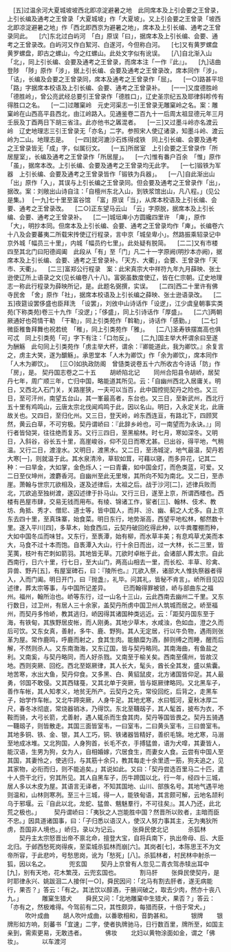 <!-- { "loadSidebar": true } -->
　[五]过温余河大夏城坡坡西北即凉淀避暑之地　此同席本及上引会要之王曾录，上引长编及通考之王曾录「大夏城坡」作「大夏坡」。又上引会要之王曾录「坡西北即凉淀避暑之地」作「西北即西京为避暑之地」，席本及上引长编、通考之王曾录同此。
　[六]东北过白屿河　「白」原误「曰」，据席本及上引长编、会要、通考之王曾录改。白屿河又作白絮河、白遂河，今但称白河。
　[七]又有黄罗螺盘　黄罗螺盘，即古之螺山，今之红螺山。此处文字似有讹误。
　[八]自北渐入山　「北」，同上引长编、会要及通考之王曾录，而席本注「一作『此』」。
　[九]诘曲登陟　「陟」原作「涉」，据上引长编、会要及通考之王曾录改，席本同作「涉」。「诘」，长编及会要之王曾录同，席本及通考之王曾录作「屈」。
　[一○]路甚平坦　「路」字据席本校语及上引长编、会要、通考之王曾录补。
　[一一]又度德胜岭　「德胜岭」，曾公亮武经总要引王曾录作「德胜口」，辽史圣宗纪五及耶律斜畛传有得胜口之名。
　[一二]过雕窠岭　元史河渠志一引王曾录无雕窠岭之名。案：雕窠岭在山西高平县西北，由江岭路入。见通鉴卷二百九十一后周太祖显德元年三月壬辰及丁酉两日下胡三省注。此亦他书之羼混者。
　[一三]又过墨斗岭亦名渡云岭　辽史地理志三引王曾录无「亦名」二字。参照宋人使辽诸录，知墨斗岭、渡云岭为二山。地理志是。
　[一四]就河漉沙石炼得成铁　同上引长编、会要及通考之王曾录皆无「成」字，似属衍文。
　[一五]所居室　上引会要之王曾录作「所居屋室」，长编及通考之王曾录作「所居屋」。
　[一六]惟有番户百余　「惟」原作「虽」，据席本改。上引长编、会要及通考之王曾录均无此字。
　[一七]锻铁为军器　上引长编、会要及通考之王曾录皆作「锻铁为兵器」。
　[一八]自此渐出山　「出」原作「入」，其误与上引长编之王曾录同。但会要及通考之王曾录作「出」，据改。案：刘敞出山诗自注：「自檀州东北入山，到铁浆馆出山，凡八程。」(见公是集。)
　[一九]七十里至富谷馆　「富」原误「当」，从席本校语及上引长编、会要、通考之王曾录改。
　[二○]正东望马云山　「云」字原脱，据席本及上引长编、会要、通考之王曾录补。
　[二一]城垣庳小方圆纔四里许　「庳」，原作「大」，明抄本同。但席本及上引长编、会要、通考之王曾录均作「庳」。长编卷六十八及会要蕃夷二所载宋抟使辽行程录，言中京「城垒卑小」。然路振乘轺录记中京外城「幅员三十里」，内城「幅员约七里」。此处疑有脱简。
　[二二]又有市楼四至其北门曰阳德阊阖　此段从「有」至「门」凡二十一字原阙(明抄本亦阙)，据席本及上引长编、会要、通考之王曾录补。「天方、大衢」，会要、王曾录作「天市、天衢」。
　[二三]富郑公行程录　案：此宋真宗大中祥符九年九月薛映、张士逊使辽所上语录之文(见长编卷八十八)。富弼虽数度使辽，皆在仁宗朝。辽史地理志一称此行程录为薛映所记，是。此题名弼撰，实误。
　[二四]西二十里许有佛寺民舍　「舍」原作「社」，据席本校语及上引长编之薛映、张士逊语录改。
　[二五]夜筵设罢侈盛也臣拜洗　「设罢」，刘攽中山诗话作「设逻」，江少虞皇朝事实类苑(下称类苑)卷三十九作「没逻」；「侈盛」，同上引诗话作「厚盛」。
　[二六]两朝厥通好也荷情干勒　「干勒」，同上引类苑作「斡勒」，诗话作「感勤。」
　[二七]微臣稚鲁拜舞也祝若统　「稚」，同上引类苑作「雅」。
　[二八]圣寿铁摆嵩高也俱可忒　同上引类苑「可」字下有注：「口勿反」。
　[二九]国主举大杯谓余曰至遂为酬觞　此句同上引类苑作「虏主举大杯，谓余：『卿能道此，我为卿饮。』余复言之，虏主大笑，遂为釂觞」。承恩堂本「人木为卿饮」作「余为卿饮」，席本同作「人木为卿饮」。
　[三○]如执政防阁　曾慥类说卷五十六所收古今诗话「防」作「房」，是。
契丹国志卷之二十五
　　胡峤陷北记
　　同州合阳县令胡峤，居契丹七年，周广顺三年，亡归中国，略能道其所见。云：「自幽州西北入居庸关。明日，又西北入石门关，关路崖狭，一夫可以当百，此中国控扼契丹之险也。又三日，至可汗州，南望五台山，其一峯最高者，东台也。又三日，至新武州，西北行五十里有鸡鸣山，云唐太宗北伐闻鸡鸣于此，因以名山。明日，入永定关北，此唐故关也。又四日，至归化州。又三日，登天岭，岭东西连亘，有路北下，四顾冥然，黄云白草，不可穷极。契丹谓峤曰：『此辞乡岭也，可一南望而为永诀。』」同行者皆恸哭，往往绝而复苏。又行三四日，至黑榆林。时七月，寒如深冬。又明日，入斜谷，谷长五十里，高崖峻谷，仰不见日而寒尤甚。已出谷，得平地，气稍温。又行二日，渡湟水。又明日，渡黑水。又二日，至汤城淀，地气最温，契丹若大寒[一]，则就温于此。其水泉清泠，草软如茸，可藉以寝，而多异花，记其二种：一曰旱金，大如掌，金色烁人；一曰青囊，如中国金灯，而色类蓝，可爱。又二日至仪坤州，渡麝香河。自幽州至此无里堠，其所向不知为南北。又二日，至赤崖。萧翰与世宗兀欲相及，遂及述律后，太祖之后。战于沙河[二]，述律兵败而北，兀欲追至独树渡，遂囚述律于扑马山。又行三日，遂至上京，所谓西楼也。西楼有邑屋市肆，交易无钱而用布。有绫、锦诸工作，宦者[三]、翰林、伎术、教坊、角抵、秀才、僧尼、道士等，皆中国人，而并、汾、幽、蓟之人尤多。自上京东去四十里，至真珠寨，始食菜。明日东行，地势渐高，西望平地松林，郁然数十里。遂入平川[四]，多草木，始食西瓜，云契丹破回纥得此种，以牛粪覆棚而种，大如中国冬瓜而味甘。又东行，至褭潭，始有柳，而水草丰美；有息鸡草尤美而本大，马食不过十本而饱。自褭潭入大山，行十余日而出，过一大林，长二三里，皆芜荑，枝叶有芒刺如箭羽。其地皆无草。兀欲时卓帐于此，会诸部人葬太宗。自此西南行，日六十里，行七日，至大山门，两高山相去一里，而长松、丰草、珍禽、异兽、野卉[五]，有屋室碑石，曰：『陵所也。』兀欲入祭，诸部大人惟执祭器者得入，入而门阖。明日开门，曰『抛盏』，礼毕。问其礼，皆秘不肯言」。峤所目见囚述律，葬太宗等事，与中国所记差异。
　　已而翰得罪被锁，峤与部曲东之福州。福州，翰所治也。峤等东行，过一山名十三山，云此西南去幽州二千里。又东行数日，过卫州，有居人三十余家，盖契丹所虏中国卫州人筑城而居之。峤至福州，而契丹多怜峤，教其逃归，峤因得其诸国种类远近。云：「距契丹国东至于海，有铁甸，其族野居皮帐，而人刚勇。其地少草木，水咸浊，色如血，澄之久而后可饮。又东女真，善射，多牛、鹿、野狗。其人无定居，行以牛负物，遇雨则张革为屋。常作鹿鸣，呼鹿而射之，食其生肉。能酿糜为酒，醉则缚之而睡，醒而后解，不然则杀人。又东南渤海，又东辽国，皆与契丹略同。其南海曲，有鱼盐之利。又南奚，与契丹略同，而人好杀戮。又南至于榆关矣。西南至儒州，皆故汉地。西则突厥、回纥。西北至妪厥律，其人长大，髦头，酋长全其发，盛以紫囊。地苦寒，水出大鱼，契丹仰食。又多黑、白、黄貂鼠皮，北方诸国皆仰足。其人最勇，邻国不敢侵。又其西辖戞，又其北单于突厥，皆与妪厥律略同。又北黑车子，善作车帐，其人知孝义，地贫无所产。云契丹之先，常役回纥，后背之，走黑车子，始学作车帐。又北牛蹄突厥，人身牛足。其地尤寒，水曰瓠河，夏秋冰厚二尺，春冬冰彻底，常烧器销冰，乃得饮。东北至韈刼子，其人髦首，披布为衣，不鞍而骑，大弓长箭，尤善射，遇人辄杀而生食其肉，契丹等国皆畏之。契丹五骑遇一韈刼子，则皆散走。其国三面皆室韦，一曰室韦，二曰黄头室韦，三曰兽室韦。其地多铜、铁、金、银，其人工巧，铜、铁诸器皆精好，善织毛锦。地尤寒，马溺至地成冰堆。又北狗国，人身狗首，长毛不衣，手搏猛兽，语为犬噑，其妻皆人，能汉语，生男为狗，女为人，自相婚嫁，穴居食生，而妻女人食。云尝有中国人至其国，其妻怜之，使逃归，与其筋十余只，教其每走十余里遗一筋，狗夫追之，见其家物，必衔而归，则不能追矣。」其说如此。又曰：「契丹尝选百里马二十匹，遣十人赍干北行，穷其所见。其人自黑车子，历牛蹄国以北，行一年，经四十三城，居人多以木皮为屋。其语言无译者，不知其国地、山川、部族名号。其地气遇平地则温和，山林则寒冽。至三十三城，得一人，能铁甸语，其言颇可解，云地名颉利乌于邪堰。云『自此以北，龙蛇、猛兽、魑魅羣行，不可往矣』。其人乃还，此北荒之极也。」
　　契丹谓峤曰：「夷狄之人岂能胜中国？然晋所以败者，主暗而臣不忠。」因具道诸国事，曰：「子归悉以语汉人，使汉人努力事其主，无为夷狄所虏，吾国非人境也。」峤归，录以为记云。
　　张舜民使北记
　　　杀狐林
　　契丹主太宗怒晋出帝不禀北命，擅登大宝，自将兵南下，执出帝母、后、大臣北归。于邺西愁死岗得疾，至栾城杀狐林而崩[六]。其岗者[七]，本陈思王不为文帝所容，于此悲吟，号愁思岗，讹为「愁死」[八]。杀狐林者，村民林中射杀一狐，因以名之。
　　　兜玄国
　　契丹上京曾有人忽见二青衣驾赤犊出耳中[九]，别有天地，花木繁茂，云兜玄国也。
　　　割马肝
　　张舜民使契丹，是时耶律永兴、姚跋洄二人接伴[一○]，舜民因问：「北马有割去肝者，遂无病能行，果否？」答云：「有之。其法饮以醇酒，于腋间破之，取去少肉，然亦十丧八九。」
　　　雕窠生猎犬
　　舜民又问：「北地雕窠中生猎犬，果否？」答云：「亦有之，然极难得。今驾前有二只，其性颇异，每猎而获，十倍于常犬。」
　　　吹叶成曲
　　胡人吹叶成曲，以番歌相和，音韵甚和。
　　　银牌
　　银牌形如方响，刻蕃书「宜速」二字，使者执牌驰马，日行数百里，牌所至，如国主亲到，需索更易，无敢违者。
　　　佛妆
　　北妇以黄物涂面如金，谓之「佛妆」。
　　　以车渡河
